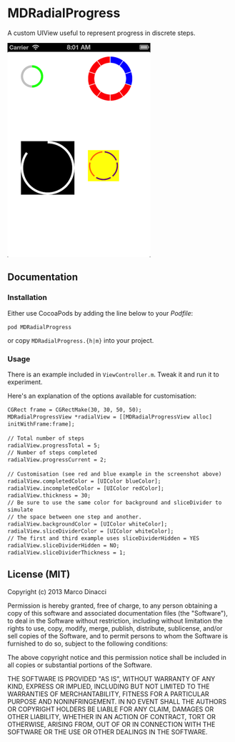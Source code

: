 # MDRadialProgress

A custom UIView useful to represent progress in discrete steps. 

![Screenshot](screenshot.png "Screenshot")

## Documentation

### Installation

Either use CocoaPods by adding the line below to your _Podfile_:

```
pod MDRadialProgress
```

or copy `MDRadialProgress.{h|m}` into your project.

### Usage

There is an example included in `ViewController.m`. Tweak it and run it to
experiment. 

Here's an explanation of the options available for customisation:

```
CGRect frame = CGRectMake(30, 30, 50, 50);
MDRadialProgressView *radialView = [[MDRadialProgressView alloc] initWithFrame:frame];

// Total number of steps    
radialView.progressTotal = 5;
// Number of steps completed
radialView.progressCurrent = 2;

// Customisation (see red and blue example in the screenshot above)
radialView.completedColor = [UIColor blueColor];
radialView.incompletedColor = [UIColor redColor];
radialView.thickness = 30;
// Be sure to use the same color for background and sliceDivider to simulate
// the space between one step and another.
radialView.backgroundColor = [UIColor whiteColor];
radialView.sliceDividerColor = [UIColor whiteColor];
// The first and third example uses sliceDividerHidden = YES
radialView.sliceDividerHidden = NO;
radialView.sliceDividerThickness = 1;
```

## License (MIT)
Copyright (c) 2013 Marco Dinacci

Permission is hereby granted, free of charge, to any person obtaining a copy of
this software and associated documentation files (the "Software"), to deal in
the Software without restriction, including without limitation the rights to
use, copy, modify, merge, publish, distribute, sublicense, and/or sell copies
of the Software, and to permit persons to whom the Software is furnished to do
so, subject to the following conditions:

The above copyright notice and this permission notice shall be included in all
copies or substantial portions of the Software.

THE SOFTWARE IS PROVIDED "AS IS", WITHOUT WARRANTY OF ANY KIND, EXPRESS OR
IMPLIED, INCLUDING BUT NOT LIMITED TO THE WARRANTIES OF MERCHANTABILITY,
FITNESS FOR A PARTICULAR PURPOSE AND NONINFRINGEMENT. IN NO EVENT SHALL THE
AUTHORS OR COPYRIGHT HOLDERS BE LIABLE FOR ANY CLAIM, DAMAGES OR OTHER
LIABILITY, WHETHER IN AN ACTION OF CONTRACT, TORT OR OTHERWISE, ARISING FROM,
OUT OF OR IN CONNECTION WITH THE SOFTWARE OR THE USE OR OTHER DEALINGS IN THE
SOFTWARE.

